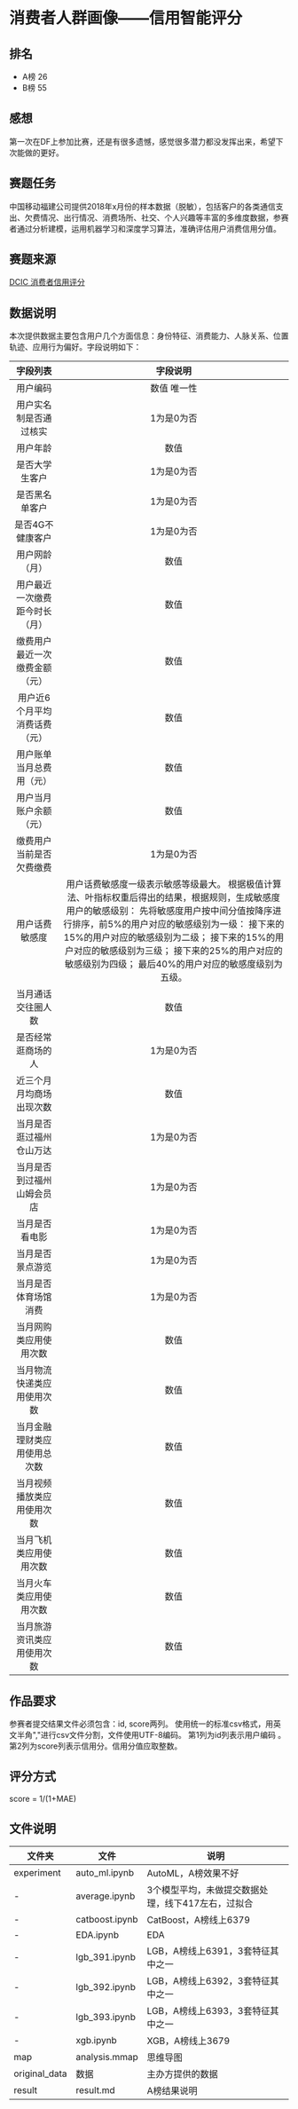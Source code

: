 # 消费者人群画像——信用智能评分
## 排名
- A榜  26
- B榜  55

## 感想
第一次在DF上参加比赛，还是有很多遗憾，感觉很多潜力都没发挥出来，希望下次能做的更好。

## 赛题任务
  中国移动福建公司提供2018年x月份的样本数据（脱敏），包括客户的各类通信支出、欠费情况、出行情况、消费场所、社交、个人兴趣等丰富的多维度数据，参赛者通过分析建模，运用机器学习和深度学习算法，准确评估用户消费信用分值。
  
## 赛题来源
[DCIC 消费者信用评分](https://www.datafountain.cn/competitions/337/details/rule)
  
## 数据说明
本次提供数据主要包含用户几个方面信息：身份特征、消费能力、人脉关系、位置轨迹、应用行为偏好。字段说明如下：

|            字段列表            |                           字段说明                           |
| :----------------------------: | :----------------------------------------------------------: |
|            用户编码            |                         数值 唯一性                          |
|     用户实名制是否通过核实     |                          1为是0为否                          |
|            用户年龄            |                             数值                             |
|         是否大学生客户         |                          1为是0为否                          |
|         是否黑名单客户         |                          1为是0为否                          |
|        是否4G不健康客户        |                          1为是0为否                          |
|         用户网龄（月）         |                             数值                             |
| 用户最近一次缴费距今时长（月） |                             数值                             |
| 缴费用户最近一次缴费金额（元） |                             数值                             |
| 用户近6个月平均消费话费（元）  |                             数值                             |
|    用户账单当月总费用（元）    |                             数值                             |
|     用户当月账户余额（元）     |                             数值                             |
|    缴费用户当前是否欠费缴费    |                          1为是0为否                          |
|         用户话费敏感度         | 用户话费敏感度一级表示敏感等级最大。 根据极值计算法、叶指标权重后得出的结果，根据规则，生成敏感度用户的敏感级别： 先将敏感度用户按中间分值按降序进行排序，前5%的用户对应的敏感级别为一级： 接下来的15%的用户对应的敏感级别为二级； 接下来的15%的用户对应的敏感级别为三级； 接下来的25%的用户对应的敏感级别为四级； 最后40%的用户对应的敏感度级别为五级。 |
|       当月通话交往圈人数       |                             数值                             |
|       是否经常逛商场的人       |                          1为是0为否                          |
|    近三个月月均商场出现次数    |                             数值                             |
|    当月是否逛过福州仓山万达    |                          1为是0为否                          |
|   当月是否到过福州山姆会员店   |                          1为是0为否                          |
|         当月是否看电影         |                          1为是0为否                          |
|        当月是否景点游览        |                          1为是0为否                          |
|      当月是否体育场馆消费      |                          1为是0为否                          |
|     当月网购类应用使用次数     |                             数值                             |
|   当月物流快递类应用使用次数   |                             数值                             |
|  当月金融理财类应用使用总次数  |                             数值                             |
|   当月视频播放类应用使用次数   |                             数值                             |
|     当月飞机类应用使用次数     |                             数值                             |
|     当月火车类应用使用次数     |                             数值                             |
|   当月旅游资讯类应用使用次数   |                             数值                             |


## 作品要求
参赛者提交结果文件必须包含：id, score两列。
使用统一的标准csv格式，用英文半角","进行csv文件分割，文件使用UTF-8编码。
第1列为id列表示用户编码 。
第2列为score列表示信用分。信用分值应取整数。

## 评分方式
score = 1/(1+MAE)

## 文件说明
| 文件夹        | 文件           | 说明                                               |
| ------------- | -------------- | -------------------------------------------------- |
| experiment    | auto_ml.ipynb  | AutoML，A榜效果不好                                |
| -             | average.ipynb  | 3个模型平均，未做提交数据处理，线下417左右，过拟合 |
| -             | catboost.ipynb | CatBoost，A榜线上6379                              |
| -             | EDA.ipynb      | EDA                                                |
| -             | lgb_391.ipynb  | LGB，A榜线上6391，3套特征其中之一                  |
| -             | lgb_392.ipynb  | LGB，A榜线上6392，3套特征其中之一                  |
| -             | lgb_393.ipynb  | LGB，A榜线上6393，3套特征其中之一                  |
| -             | xgb.ipynb      | XGB，A榜线上3679                                   |
| map           | analysis.mmap  | 思维导图                                           |
| original_data | 数据           | 主办方提供的数据                                   |
| result        | result.md      | A榜结果说明                                        |


